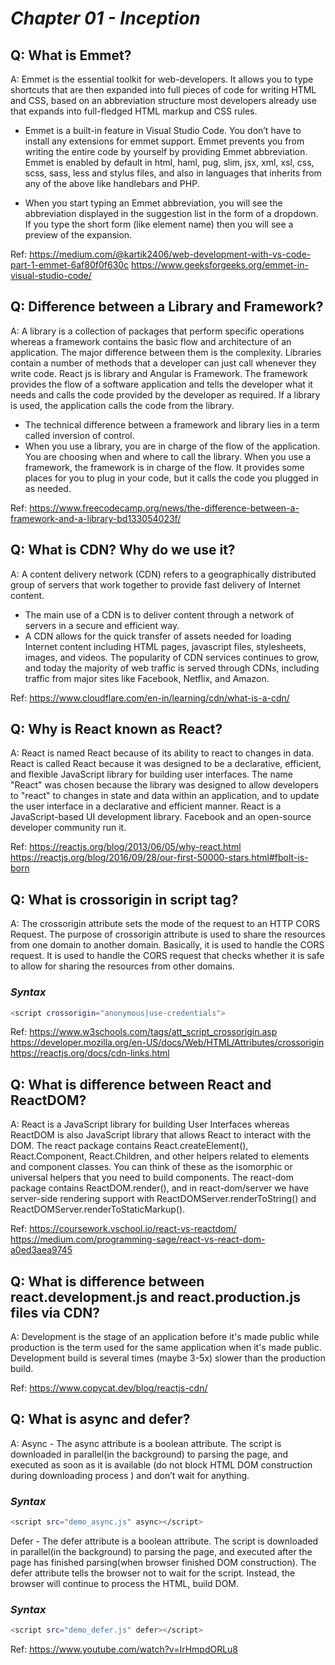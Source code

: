 # _Chapter 01 - Inception_

## Q: What is Emmet?
A: Emmet is the essential toolkit for web-developers. It allows you to type shortcuts that are then expanded into full pieces of code for writing HTML and CSS, based on an abbreviation structure most developers already use that expands into full-fledged HTML markup and CSS rules.
- Emmet is a built-in feature in Visual Studio Code. You don’t have to install any extensions for emmet support. Emmet prevents you from writing the entire code by yourself by providing Emmet abbreviation. Emmet is enabled by default in html, haml, pug, slim, jsx, xml, xsl, css, scss, sass, less and stylus files, and also in languages that inherits from any of the above like handlebars and PHP.

- When you start typing an Emmet abbreviation, you will see the abbreviation displayed in the suggestion list in the form of a dropdown. If you type the short form (like element name) then you will see a preview of the expansion. 

Ref:
https://medium.com/@kartik2406/web-development-with-vs-code-part-1-emmet-6af80f0f630c
https://www.geeksforgeeks.org/emmet-in-visual-studio-code/

## Q: Difference between a Library and Framework?
A: A library is a collection of packages that perform specific operations whereas a framework contains the basic flow and architecture of an application. The major difference between them is the complexity. Libraries contain a number of methods that a developer can just call whenever they write code. React js is library and Angular is Framework.
The framework provides the flow of a software application and tells the developer what it needs and calls the code provided by the developer as required. If a library is used, the application calls the code from the library.

- The technical difference between a framework and library lies in a term called inversion of control.
- When you use a library, you are in charge of the flow of the application. You are choosing when and where to call the library. When you use a framework, the framework is in charge of the flow. It provides some places for you to plug in your code, but it calls the code you plugged in as needed.

Ref:
https://www.freecodecamp.org/news/the-difference-between-a-framework-and-a-library-bd133054023f/

## Q: What is CDN? Why do we use it?
A: A content delivery network (CDN) refers to a geographically distributed group of servers that work together to provide fast delivery of Internet content.
- The main use of a CDN is to deliver content through a network of servers in a secure and efficient way.
- A CDN allows for the quick transfer of assets needed for loading Internet content including HTML pages, javascript files, stylesheets, images, and videos. The popularity of CDN services continues to grow, and today the majority of web traffic is served through CDNs, including traffic from major sites like Facebook, Netflix, and Amazon.

Ref:
https://www.cloudflare.com/en-in/learning/cdn/what-is-a-cdn/

## Q: Why is React known as React?
A: React is named React because of its ability to react to changes in data.
React is called React because it was designed to be a declarative, efficient, and flexible JavaScript library for building user interfaces.
The name "React" was chosen because the library was designed to allow developers to "react" to changes in state and data within an application, and to update the user interface in a declarative and efficient manner.
React is a JavaScript-based UI development library. Facebook and an open-source developer community run it.

Ref:
https://reactjs.org/blog/2013/06/05/why-react.html
https://reactjs.org/blog/2016/09/28/our-first-50000-stars.html#fbolt-is-born

## Q: What is crossorigin in script tag?
A: The crossorigin attribute sets the mode of the request to an HTTP CORS Request. 
The purpose of crossorigin attribute is used to share the resources from one domain to another domain. Basically, it is used to handle the CORS request. It is used to handle the CORS request that checks whether it is safe to allow for sharing the resources from other domains.
### _Syntax_
```sh
<script crossorigin="anonymous|use-credentials">
```

Ref:
https://www.w3schools.com/tags/att_script_crossorigin.asp
https://developer.mozilla.org/en-US/docs/Web/HTML/Attributes/crossorigin
https://reactjs.org/docs/cdn-links.html

## Q: What is difference between React and ReactDOM?
A: React is a JavaScript library for building User Interfaces whereas ReactDOM is also JavaScript library that allows React to interact with the DOM.
The react package contains React.createElement(), React.Component, React.Children, and other helpers related to elements and component classes. You can think of these as the isomorphic or universal helpers that you need to build components. The react-dom package contains ReactDOM.render(), and in react-dom/server we have server-side rendering support with ReactDOMServer.renderToString() and ReactDOMServer.renderToStaticMarkup().

Ref:
https://coursework.vschool.io/react-vs-reactdom/
https://medium.com/programming-sage/react-vs-react-dom-a0ed3aea9745

## Q: What is difference between react.development.js and react.production.js files via CDN?
A: Development is the stage of an application before it's made public while production is the term used for the same application when it's made public.
Development build is several times (maybe 3-5x) slower than the production build.

Ref:
https://www.copycat.dev/blog/reactjs-cdn/

## Q: What is async and defer?
A: Async - The async attribute is a boolean attribute. The script is downloaded in parallel(in the background) to parsing the page, and executed as soon as it is available (do not block HTML DOM construction during downloading process ) and don’t wait for anything.
### _Syntax_
```sh
<script src="demo_async.js" async></script>
```

Defer - The defer attribute is a boolean attribute. The script is downloaded in parallel(in the background) to parsing the page, and executed after the page has finished parsing(when browser finished DOM construction). The defer attribute tells the browser not to wait for the script. Instead, the browser will continue to process the HTML, build DOM.
### _Syntax_
```sh
<script src="demo_defer.js" defer></script>
```

Ref:
https://www.youtube.com/watch?v=IrHmpdORLu8

